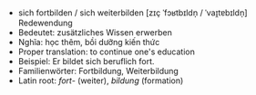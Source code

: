 - sich fortbilden / sich weiterbilden	[zɪç ˈfɔʁtbɪldn̩ / ˈvaɪ̯tɐbɪldn̩]	Redewendung
- Bedeutet: zusätzliches Wissen erwerben
- Nghĩa: học thêm, bồi dưỡng kiến thức
- Proper translation: to continue one's education
- Beispiel: Er bildet sich beruflich fort.
- Familienwörter: Fortbildung, Weiterbildung	
- Latin root: *fort-* (weiter), *bildung* (formation)